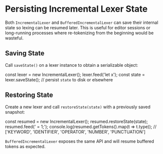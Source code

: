 # Persisting Incremental Lexer State

Both `IncrementalLexer` and `BufferedIncrementalLexer` can save their internal state so lexing can be resumed later. This is useful for editor sessions or long-running processes where re-tokenizing from the beginning would be wasteful.

## Saving State

Call `saveState()` on a lexer instance to obtain a serializable object:


const lexer = new IncrementalLexer();
lexer.feed('let x');
const state = lexer.saveState();
// persist `state` to disk or elsewhere


## Restoring State

Create a new lexer and call `restoreState(state)` with a previously saved snapshot:


const resumed = new IncrementalLexer();
resumed.restoreState(state);
resumed.feed(' = 1;');
console.log(resumed.getTokens().map(t => t.type));
// ['KEYWORD', 'IDENTIFIER', 'OPERATOR', 'NUMBER', 'PUNCTUATION']


`BufferedIncrementalLexer` exposes the same API and will resume buffered tokens as expected.
